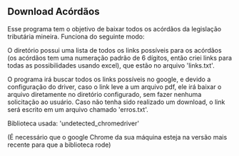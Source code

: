 Download Acórdãos
---
Esse programa tem o objetivo de baixar todos os acórdãos da legislação tributária mineira.
Funciona do seguinte modo:

O diretório possui uma lista de todos os links possíveis para os acórdãos (os acórdãos tem uma numeração padrão de 6 dígitos, então criei links para todas as possibilidades usando excel), que estão no arquivo 'links.txt'.

O programa irá buscar todos os links possíveis no google, e devido a configuração do driver, caso o link leve a um arquivo pdf, ele irá baixar o arquivo diretamente no diretório configurado, sem fazer nenhuma solicitação ao usuário. Caso não tenha sido realizado um download, o link será escrito em um arquivo chamado 'erros.txt'.

Biblioteca usada: 'undetected_chromedriver'

(É necessário que o google Chrome da sua máquina esteja na versão mais recente para que a biblioteca rode)

